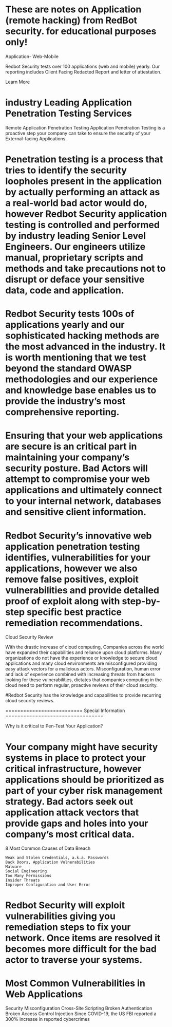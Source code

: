 # These are notes on  Application (remote hacking) from RedBot security. for educational purposes only!

Application- Web-Mobile

Redbot Security tests over 100 applications (web and mobile) yearly.  Our reporting includes Client Facing Redacted Report and letter of attestation.

Learn More

# industry Leading Application Penetration Testing Services
Remote Application Penetration Testing
Application Penetration Testing is a proactive step your company can take to ensure the security of your External-facing Applications.

# Penetration testing is a process that tries to identify the security loopholes present in the application by actually performing an attack as a real-world bad actor would do, however Redbot Security application testing is controlled and performed by industry leading Senior Level Engineers. Our engineers utilize manual, proprietary scripts and methods and take precautions not to disrupt or deface your sensitive data, code and application.

# Redbot Security tests 100s of applications yearly and our sophisticated hacking methods are the most advanced in the industry. It is worth mentioning that we test beyond the standard OWASP methodologies and our experience and knowledge base enables us to provide the industry’s most comprehensive reporting.

# Ensuring that your web applications are secure is an critical part in maintaining your company’s security posture. Bad Actors will attempt to compromise your web applications and ultimately connect to your internal network, databases and sensitive client information.

# Redbot Security’s innovative web application penetration testing identifies, vulnerabilities for your applications, however we also remove false positives, exploit vulnerabilities and provide detailed proof of exploit along with step-by-step specific best practice remediation recommendations.

Cloud Security Review

With the drastic increase of cloud computing, Companies across the world have expanded their capabilities and reliance upon cloud platforms. Many organizations do not have the experience or knowledge to secure cloud applications and many cloud environments are misconfigured providing easy attack vectors for a malicious actors. Misconfiguration, human error and lack of experience combined with increasing threats from hackers looking for these vulnerabilities, dictates that companies computing in the cloud need to perform regular, proactive reviews of their cloud security.

#Redbot Security has the knowledge and capabilities to provide recurring cloud security reviews.


========================== Special Information =================================

Why is it critical to Pen-Test Your Application?

# Your company might have security systems in place to protect your critical infrastructure, however applications should be prioritized as part of your cyber risk management strategy. Bad actors seek out application attack vectors that provide gaps and holes into your company’s most critical data.
8 Most Common Causes of Data Breach

    Weak and Stolen Credentials, a.k.a. Passwords
    Back Doors, Application Vulnerabilities
    Malware
    Social Engineering
    Too Many Permissions
    Insider Threats
    Improper Configuration and User Error

# Redbot Security will exploit vulnerabilities giving you remediation steps to fix your network. Once items are resolved it becomes more difficult for the bad actor to traverse your systems.

 
# Most Common Vulnerabilities in Web Applications
Security Misconfiguration
Cross-Site Scripting
Broken Authentication
Broken Access Control
Injection
Since COVID-19, the US FBI reported a 300% increase in reported cybercrimes






























